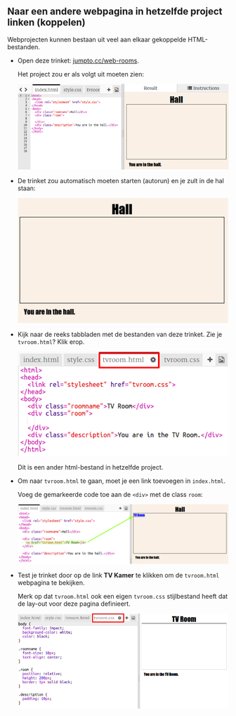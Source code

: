## Naar een andere webpagina in hetzelfde project linken (koppelen)

Webprojecten kunnen bestaan ​​uit veel aan elkaar gekoppelde HTML-bestanden.

+ Open deze trinket: <a href="http://jumpto.cc/web-rooms" target="_blank">jumpto.cc/web-rooms</a>.
    
    Het project zou er als volgt uit moeten zien:
    
    ![screenshot](images/rooms-starter.png)

+ De trinket zou automatisch moeten starten (autorun) en je zult in de hal staan:
    
    ![screenshot](images/rooms-hall-start.png)

+ Kijk naar de reeks tabbladen met de bestanden van deze trinket. Zie je `tvroom.html`? Klik erop.
    
    ![screenshot](images/rooms-tvroom-html.png)
    
    Dit is een ander html-bestand in hetzelfde project.

+ Om naar `tvroom.html` te gaan, moet je een link toevoegen in `index.html`.
    
    Voeg de gemarkeerde code toe aan de `<div>` met de class `room`:
    
    ![screenshot](images/rooms-link-tvroom.png)

+ Test je trinket door op de link **TV Kamer** te klikken om de `tvroom.html` webpagina te bekijken.
    
    Merk op dat `tvroom.html` ook een eigen `tvroom.css` stijlbestand heeft dat de lay-out voor deze pagina definieert.
    
    ![screenshot](images/rooms-tvroom-unstyled.png)